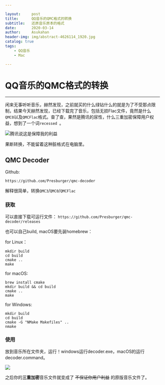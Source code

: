 ```yaml
---

layout:     post
title:      QQ音乐的QMC格式的转换
subtitle:   还原音乐原本的格式
date:       2020-03-14
author:     Asukahan
header-img: img/abstract-4626114_1920.jpg
catalog: true
tags:
    - QQ音乐
    - Mac

---
```




# QQ音乐的QMC格式的转换
---
闲来无事听听音乐，赫然发现，之前就买的什么绿钻什么的就是为了不受那点限制，结果今天赫然发现，已经下载完了音乐，包括无损Flac文件，竟然是什么`QMC0`以及`QMCFlac`格式。查了查，果然是腾讯的尿性，什么三重加密保障用户权益，想到了一个词`recessed `。

![腾讯说这是保障我的利益](http://47.105.183.69/img/post-qmcdecoder/QMC.png)

果断转换，不能留着这种脏格式在电脑里。

## QMC Decoder

Github: 
```
https://github.com/Presburger/qmc-decoder
```

解释很简单，转换`QMC3`/`QMC0`/`QMCFlac`

### 获取

可以直接下载可运行文件：
`https://github.com/Presburger/qmc-decoder/releases`

也可以自己build, macOS要先装homebrew：

for Linux：

```
mkdir build
cd build
cmake ..
make
```

for macOS:

```
brew install cmake
mkdir build && cd build
cmake ..
make
```

for Windows:

```
mkdir build
cd build
cmake -G "NMake Makefiles" ..
nmake
```

### 使用

放到音乐所在文件夹，运行！windows运行decoder.exe，macOS的运行decoder.command。

![](http://47.105.183.69/img/post-qmcdecoder/QMCDecoder.png)

之后你的**三重加密**音乐文件就变成了 ~~不保证你用户利益~~ 的原版音乐文件了。
